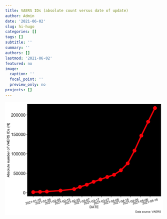 ```yaml
---
title: VAERS IDs (absolute count versus date of update)
author: Admin
date: '2021-06-02'
slug: hi-hugo
categories: []
tags: []
subtitle: ''
summary: ''
authors: []
lastmod: '2021-06-02'
featured: no
image:
  caption: ''
  focal_point: ''
  preview_only: no
projects: []
---
```




<img src="Figs/unnamed-chunk-2-1.png" width="672" />
